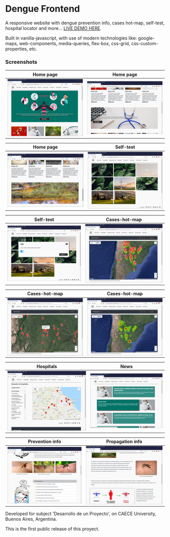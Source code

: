 # Dengue Frontend

A responsive website with dengue prevention info, cases hot-map, self-test, hospital locator and more...
[LIVE DEMO HERE](https://andres-garcia-alves.github.io/dengue-frontend/).  

Built in vanilla-javascript, with use of modern technologies like: google-maps, web-components, media-queries, flex-box, css-grid, css-custom-properties, etc.  

### Screenshots

| Home page                                           | Home page                                           |
|-----------------------------------------------------|-----------------------------------------------------|
| ![](resources/img/screenshots/home-01.png)          | ![](resources/img/screenshots/home-02.png)          |

| Home page                                           | Self-test                                           |
|-----------------------------------------------------|-----------------------------------------------------|
| ![](resources/img/screenshots/home-03.png)          | ![](resources/img/screenshots/autotest-01.png)      |

| Self-test                                           | Cases-hot-map                                       |
|-----------------------------------------------------|-----------------------------------------------------|
| ![](resources/img/screenshots/autotest-02.png)      | ![](resources/img/screenshots/mapa-de-casos-01.png) |

| Cases-hot-map                                       | Cases-hot-map                                       |
|-----------------------------------------------------|-----------------------------------------------------|
| ![](resources/img/screenshots/mapa-de-casos-02.png) | ![](resources/img/screenshots/mapa-de-casos-03.png) |

| Hospitals                                           | News                                                |
|-----------------------------------------------------|-----------------------------------------------------|
| ![](resources/img/screenshots/hospitales.png)       | ![](resources/img/screenshots/noticias.png)         |

| Prevention info                                     | Propagation info                                    |
|-----------------------------------------------------|-----------------------------------------------------|
| ![](resources/img/screenshots/prevencion.png)       | ![](resources/img/screenshots/transmision.png)      |

Developed for subject 'Desarrollo de un Proyecto', on CAECE University, Buenos Aires, Argentina.  

This is the first public release of this proyect.
